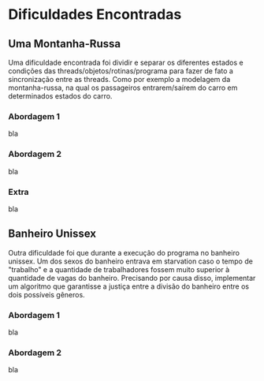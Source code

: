 # Dificuldades Encontradas

## Uma Montanha-Russa

Uma dificuldade encontrada foi dividir e separar os diferentes estados e condições das threads/objetos/rotinas/programa para fazer de fato a sincronização entre as threads. Como por exemplo a modelagem da montanha-russa, na qual os passageiros entrarem/saírem do carro em determinados estados do carro.

### Abordagem 1

bla

### Abordagem 2

bla

### Extra

bla

## Banheiro Unissex

Outra dificuldade foi que durante a execução do programa no banheiro unissex. Um dos sexos do banheiro entrava em starvation caso o tempo de "trabalho" e a quantidade de trabalhadores fossem muito superior à quantidade de vagas do banheiro. Precisando por causa disso, implementar um algoritmo que garantisse a justiça entre a divisão do banheiro entre os dois possíveis gêneros.

### Abordagem 1

bla

### Abordagem 2

bla







